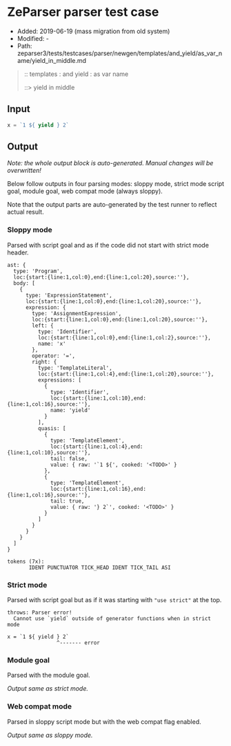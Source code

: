 # ZeParser parser test case

- Added: 2019-06-19 (mass migration from old system)
- Modified: -
- Path: zeparser3/tests/testcases/parser/newgen/templates/and_yield/as_var_name/yield_in_middle.md

> :: templates : and yield : as var name
>
> ::> yield in middle

## Input

`````js
x = `1 ${ yield } 2`
`````

## Output

_Note: the whole output block is auto-generated. Manual changes will be overwritten!_

Below follow outputs in four parsing modes: sloppy mode, strict mode script goal, module goal, web compat mode (always sloppy).

Note that the output parts are auto-generated by the test runner to reflect actual result.

### Sloppy mode

Parsed with script goal and as if the code did not start with strict mode header.

`````
ast: {
  type: 'Program',
  loc:{start:{line:1,col:0},end:{line:1,col:20},source:''},
  body: [
    {
      type: 'ExpressionStatement',
      loc:{start:{line:1,col:0},end:{line:1,col:20},source:''},
      expression: {
        type: 'AssignmentExpression',
        loc:{start:{line:1,col:0},end:{line:1,col:20},source:''},
        left: {
          type: 'Identifier',
          loc:{start:{line:1,col:0},end:{line:1,col:2},source:''},
          name: 'x'
        },
        operator: '=',
        right: {
          type: 'TemplateLiteral',
          loc:{start:{line:1,col:4},end:{line:1,col:20},source:''},
          expressions: [
            {
              type: 'Identifier',
              loc:{start:{line:1,col:10},end:{line:1,col:16},source:''},
              name: 'yield'
            }
          ],
          quasis: [
            {
              type: 'TemplateElement',
              loc:{start:{line:1,col:4},end:{line:1,col:10},source:''},
              tail: false,
              value: { raw: '`1 ${', cooked: '<TODO>' }
            },
            {
              type: 'TemplateElement',
              loc:{start:{line:1,col:16},end:{line:1,col:16},source:''},
              tail: true,
              value: { raw: '} 2`', cooked: '<TODO>' }
            }
          ]
        }
      }
    }
  ]
}

tokens (7x):
       IDENT PUNCTUATOR TICK_HEAD IDENT TICK_TAIL ASI
`````

### Strict mode

Parsed with script goal but as if it was starting with `"use strict"` at the top.

`````
throws: Parser error!
  Cannot use `yield` outside of generator functions when in strict mode

x = `1 ${ yield } 2`
                ^------- error
`````


### Module goal

Parsed with the module goal.

_Output same as strict mode._

### Web compat mode

Parsed in sloppy script mode but with the web compat flag enabled.

_Output same as sloppy mode._

